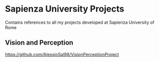 # Sapienza University Projects
Contains references to all my projects developed at Sapienza University of Rome

## Vision and Perception
https://github.com/AlessioSal98/VisionPerceptionProject
